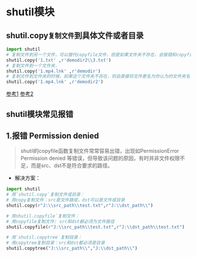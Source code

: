 
# shutil模块

## shutil.copy`复制文件`到具体文件或者目录

```python
import shutil    
# 复制文件到另一个文件，可以替代copyfile文件，但是如果文件夹不存在，会报错和copyfile一样。
shutil.copy('1.txt' ,r'demodir2\\3.txt')
# 复制文件到一个文件夹，
shutil.copy('1.mp4.lnk' ,r'demodir')
# 复制文件到文件夹的时候，如果这个文件夹不存在，则会直接将文件更名为你认为的文件夹名
shutil.copy('1.mp4.lnk' ,r'demodir2')
```


[参考1](https://www.cnblogs.com/xiangsikai/p/7787101.html)
[参考2](https://blog.csdn.net/weixin_39870664/article/details/112337164)

## shutil模块常见报错

## 1.报错 Permission denied
> shutil的copyfile函数复制文件常常容易出错，出现如PermissionError Permission denied 等错误，但导致该问题的原因，有时并非文件权限不足，而是src、dst不是符合要求的路径。

- 解决方案：

```python
import shutil
# 用`shutil.copy`复制文件或目录：
# 用copy复制文件：src是文件路径，dst可以是文件或目录
shutil.copy(r"J:\\src_path\\test.txt",r"J:\\dst_path\\") 

# 用shutil.copyfile`复制文件：
# 用copyfile复制文件: src和dst都必须为文件路径
shutil.copyfile(r"J:\\src_path\\test.txt",r"J:\\dst_path\\test.txt")

# 用`shutil.copytree`复制目录：
# 用copytree复制目录：src和dst都必须是目录
shutil.copytree("J:\\src_path\\","J:\\dst_path\\") 
```